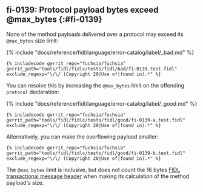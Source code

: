 ## fi-0139: Protocol payload bytes exceed @max_bytes {:#fi-0139}

None of the method payloads delivered over a protocol may exceed its
`@max_bytes` size limit:

{% include "docs/reference/fidl/language/error-catalog/label/_bad.md" %}

```fidl
{% includecode gerrit_repo="fuchsia/fuchsia" gerrit_path="tools/fidl/fidlc/tests/fidl/bad/fi-0139.test.fidl" exclude_regexp="\/\/ (Copyright 20|Use of|found in).*" %}
```

You can resolve this by increasing the `@max_bytes` limit on the offending
`protocol` declaration:

{% include "docs/reference/fidl/language/error-catalog/label/_good.md" %}

```fidl
{% includecode gerrit_repo="fuchsia/fuchsia" gerrit_path="tools/fidl/fidlc/tests/fidl/good/fi-0139-a.test.fidl" exclude_regexp="\/\/ (Copyright 20|Use of|found in).*" %}
```

Alternatively, you can make the overflowing payload smaller:

```fidl
{% includecode gerrit_repo="fuchsia/fuchsia" gerrit_path="tools/fidl/fidlc/tests/fidl/good/fi-0139-b.test.fidl" exclude_regexp="\/\/ (Copyright 20|Use of|found in).*" %}
```

The `@max_bytes` limit is inclusive, but does not count the 16 bytes [FIDL
transactional message header][0139-header] when making its calculation of the
method payload's size.

[0139-header]: /reference/fidl/language/wire-format/README.md#transactional-messages
